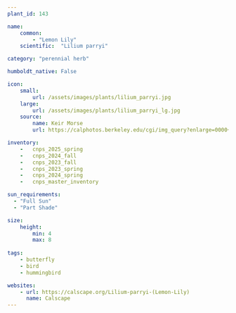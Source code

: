 ```yaml
---
plant_id: 143 

name: 
    common: 
        - "Lemon Lily"  
    scientific:  "Lilium parryi" 

category: "perennial herb"

humboldt_native: False

icon: 
    small: 
        url: /assets/images/plants/lilium_parryi.jpg
    large: 
        url: /assets/images/plants/lilium_parryi_lg.jpg
    source: 
        name: Keir Morse 
        url: https://calphotos.berkeley.edu/cgi/img_query?enlarge=0000+0000+0715+1866

inventory: 
    -   cnps_2025_spring
    -   cnps_2024_fall
    -   cnps_2023_fall
    -   cnps_2023_spring
    -   cnps_2024_spring
    -   cnps_master_inventory

sun_requirements:
  - "Full Sun"
  - "Part Shade"

size:
    height: 
        min: 4 
        max: 8
 
tags:
    - butterfly
    - bird
    - hummingbird

websites: 
    - url: https://calscape.org/Lilium-parryi-(Lemon-Lily)
      name: Calscape
---
```









